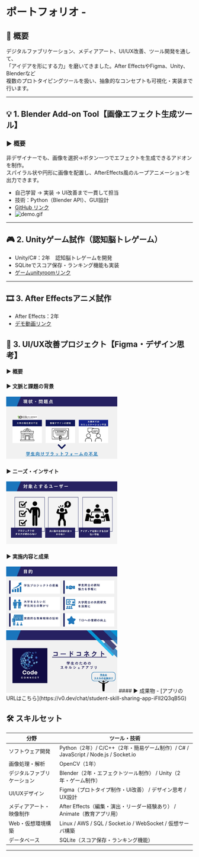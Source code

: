 # ポートフォリオ - 

## 🌟 概要
デジタルファブリケーション、メディアアート、UI/UX改善、ツール開発を通して、  
「アイデアを形にする力」を磨いてきました。After EffectsやFigma、Unity、Blenderなど  
複数のプロトタイピングツールを扱い、抽象的なコンセプトも可視化・実装まで行います。

---

## 💡 1. Blender Add-on Tool【画像エフェクト生成ツール】

### ▶ 概要
非デザイナーでも、画像を選択→ボタン一つでエフェクトを生成できるアドオンを制作。  
スパイラル状や円形に画像を配置し、AfterEffects風のループアニメーションを出力できます。

- 自己学習 → 実装 → UI改善まで一貫して担当
- 技術：Python（Blender API）、GUI設計
- [GitHub リンク](https://github.com/your-username/blender-addon)  
- ![demo.gif](demo-image.gif)

---

## 🎮 2. Unityゲーム試作（認知脳トレゲーム）

- Unity/C#：2年　認知脳トレゲームを開発
- SQLiteでスコア保存・ランキング機能も実装
- [ゲームunityroomリンク](https://unityroom.com/games/kaitou_final)

---


##  🎞️ 3. After Effectsアニメ試作

- After Effects：2年　
- [デモ動画リンク](https://vimeo.com/1102719006?share=copy)

## 🎨 3. UI/UX改善プロジェクト【Figma・デザイン思考】

#### ▶ 概要

#### ▶ 文脈と課題の背景
<img src="./codeconnect1.png" width="300"/>

#### ▶ ニーズ・インサイト
<img src="./codeconnect2.png" width="300"/>

#### ▶ 実施内容と成果
<img src="./codeconnect3.png" width="300"/>
<img src="./codeconnect4.png" width="300"/>
#### ▶ 成果物
- [アプリのURLはこちら](https://v0.dev/chat/student-skill-sharing-app-iFlI2Q3qB5G)



## 🛠 スキルセット

| 分野                   | ツール・技術                                                                 |
|------------------------|------------------------------------------------------------------------------|
| ソフトウェア開発         | Python（2年）/ C/C++（2年・簡易ゲーム制作）/ C# / JavaScript / Node.js / Socket.io |
| 画像処理・解析          | OpenCV（1年）                                                               |
| デジタルファブリケーション | Blender（2年・エフェクトツール制作） / Unity（2年・ゲーム制作）                   |
| UI/UXデザイン          | Figma（プロトタイプ制作・UI改善） / デザイン思考 / UX設計                          |
| メディアアート・映像制作    | After Effects（編集・演出・リーダー経験あり） / Animate（教育アプリ用）             |
| Web・仮想環境構築       | Linux / AWS / SQL / Socket.io / WebSocket / 仮想サーバ構築                          |
| データベース             | SQLite（スコア保存・ランキング機能）                                            |

---

